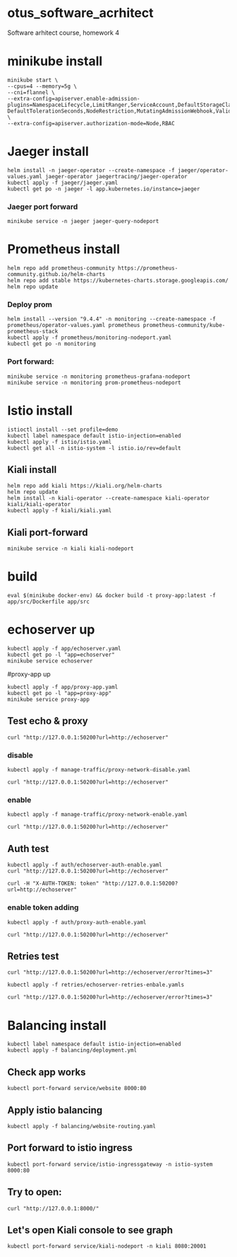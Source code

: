 # otus_software_acrhitect
Software arhitect course, homework 4

# minikube install
```shell script
minikube start \
--cpus=4 --memory=5g \
--cni=flannel \
--extra-config=apiserver.enable-admission-plugins=NamespaceLifecycle,LimitRanger,ServiceAccount,DefaultStorageClass,\
DefaultTolerationSeconds,NodeRestriction,MutatingAdmissionWebhook,ValidatingAdmissionWebhook,ResourceQuota,PodPreset \
--extra-config=apiserver.authorization-mode=Node,RBAC
```

# Jaeger install
```shell script
helm install -n jaeger-operator --create-namespace -f jaeger/operator-values.yaml jaeger-operator jaegertracing/jaeger-operator
kubectl apply -f jaeger/jaeger.yaml
kubectl get po -n jaeger -l app.kubernetes.io/instance=jaeger
```

### Jaeger port forward

```shell script
minikube service -n jaeger jaeger-query-nodeport
```

# Prometheus install

```shell script
helm repo add prometheus-community https://prometheus-community.github.io/helm-charts
helm repo add stable https://kubernetes-charts.storage.googleapis.com/
helm repo update
```

### Deploy prom

```shell script
helm install --version "9.4.4" -n monitoring --create-namespace -f prometheus/operator-values.yaml prometheus prometheus-community/kube-prometheus-stack
kubectl apply -f prometheus/monitoring-nodeport.yaml
kubectl get po -n monitoring
```

### Port forward:

```shell script
minikube service -n monitoring prometheus-grafana-nodeport
minikube service -n monitoring prom-prometheus-nodeport
```

# Istio install

```shell script
istioctl install --set profile=demo
kubectl label namespace default istio-injection=enabled
kubectl apply -f istio/istio.yaml
kubectl get all -n istio-system -l istio.io/rev=default
```

## Kiali install

```shell script
helm repo add kiali https://kiali.org/helm-charts
helm repo update
helm install -n kiali-operator --create-namespace kiali-operator kiali/kiali-operator
kubectl apply -f kiali/kiali.yaml
```

## Kiali port-forward

```shell script
minikube service -n kiali kiali-nodeport
```
# build
```shell script
eval $(minikube docker-env) && docker build -t proxy-app:latest -f app/src/Dockerfile app/src
```

# echoserver up
```shell script
kubectl apply -f app/echoserver.yaml
kubectl get po -l "app=echoserver"
minikube service echoserver
```

#proxy-app up
```shell script
kubectl apply -f app/proxy-app.yaml
kubectl get po -l "app=proxy-app"
minikube service proxy-app
```

## Test echo & proxy
```shell script
curl "http://127.0.0.1:50200?url=http://echoserver"
```

### disable

```shell script
kubectl apply -f manage-traffic/proxy-network-disable.yaml
```

```shell script
curl "http://127.0.0.1:50200?url=http://echoserver"
```

### enable

```shell script
kubectl apply -f manage-traffic/proxy-network-enable.yaml
```

```shell script
curl "http://127.0.0.1:50200?url=http://echoserver"
```

## Auth test

```shell script
kubectl apply -f auth/echoserver-auth-enable.yaml
curl "http://127.0.0.1:50200?url=http://echoserver"
```

```shell script
curl -H "X-AUTH-TOKEN: token" "http://127.0.0.1:50200?url=http://echoserver"
```

### enable token adding
```shell script
kubectl apply -f auth/proxy-auth-enable.yaml
```
```shell script
curl "http://127.0.0.1:50200?url=http://echoserver"
```

## Retries test

```shell script
curl "http://127.0.0.1:50200?url=http://echoserver/error?times=3"
```
```shell script
kubectl apply -f retries/echoserver-retries-enbale.yamls
```

```shell script
curl "http://127.0.0.1:50200?url=http://echoserver/error?times=3"
```



# Balancing install

```shell script
kubectl label namespace default istio-injection=enabled
kubectl apply -f balancing/deployment.yml
```

## Check app works
```shell script
kubectl port-forward service/website 8000:80
```

## Apply istio balancing
```shell script
kubectl apply -f balancing/website-routing.yaml
```

## Port forward to istio ingress
```shell script
kubectl port-forward service/istio-ingressgateway -n istio-system 8000:80
```

## Try to open:
```shell script
curl "http://127.0.0.1:8000/"
```

## Let's open Kiali console to see graph
```shell script
kubectl port-forward service/kiali-nodeport -n kiali 8080:20001
```